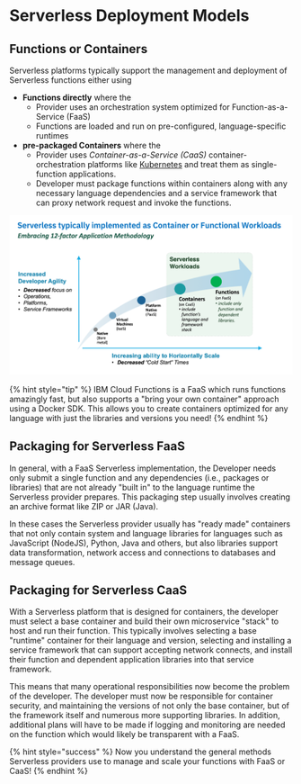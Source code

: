<!--
#
# Licensed to the Apache Software Foundation (ASF) under one or more
# contributor license agreements.  See the NOTICE file distributed with
# this work for additional information regarding copyright ownership.
# The ASF licenses this file to You under the Apache License, Version 2.0
# (the "License"); you may not use this file except in compliance with
# the License.  You may obtain a copy of the License at
#
#     http://www.apache.org/licenses/LICENSE-2.0
#
# Unless required by applicable law or agreed to in writing, software
# distributed under the License is distributed on an "AS IS" BASIS,
# WITHOUT WARRANTIES OR CONDITIONS OF ANY KIND, either express or implied.
# See the License for the specific language governing permissions and
# limitations under the License.
#
-->

# Serverless Deployment Models

## Functions or Containers

Serverless platforms typically support the management and deployment of Serverless functions either using

- **Functions directly** where the
  - Provider uses an orchestration system optimized for Function-as-a-Service (FaaS)
  - Functions are loaded and run on pre-configured, language-specific runtimes
- **pre-packaged Containers** where the
  - Provider uses _Container-as-a-Service (CaaS)_ container-orchestration platforms like [Kubernetes](https://kubernetes.io/) and treat them as single-function applications.
  - Developer must package functions within containers along with any necessary language dependencies and a service framework that can proxy network request and invoke the functions.

![Serverless Workloads can be Functions or Functions packaged in Containers](images/101-ex0-serverless-workloads.png)

{% hint style="tip" %}
IBM Cloud Functions is a FaaS which runs functions amazingly fast, but also supports a "bring your own container" approach using a Docker SDK.  This allows you to create containers optimized for any language with just the libraries and versions you need!
{% endhint %}

## Packaging for Serverless FaaS

In general, with a FaaS Serverless implementation, the Developer needs only submit a single function and any dependencies (i.e., packages or libraries) that are not already "built in" to the language runtime the Serverless provider prepares.  This packaging step usually involves creating an archive format like ZIP or JAR (Java).

In these cases the Serverless provider usually has "ready made" containers that not only contain system and language libraries for languages such as JavaScript (NodeJS), Python, Java and others, but also libraries support data transformation, network access and connections to databases and message queues.

## Packaging for Serverless CaaS

With a Serverless platform that is designed for containers, the developer must select a base container and build their own microservice "stack" to host and run their function. This typically involves selecting a base "runtime" container for their language and version, selecting and installing a service framework that can support accepting network connects, and install their function and dependent application libraries into that service framework.

This means that many operational responsibilities now become the problem of the developer. The developer must now be responsible for container security, and maintaining the versions of not only the base container, but of the framework itself and numerous more supporting libraries.  In addition, additional plans will have to be made if logging and monitoring are needed on the function which would likely be transparent with a FaaS.

{% hint style="success" %}
Now you understand the general methods Serverless providers use to manage and scale your functions with FaaS or CaaS!
{% endhint %}
